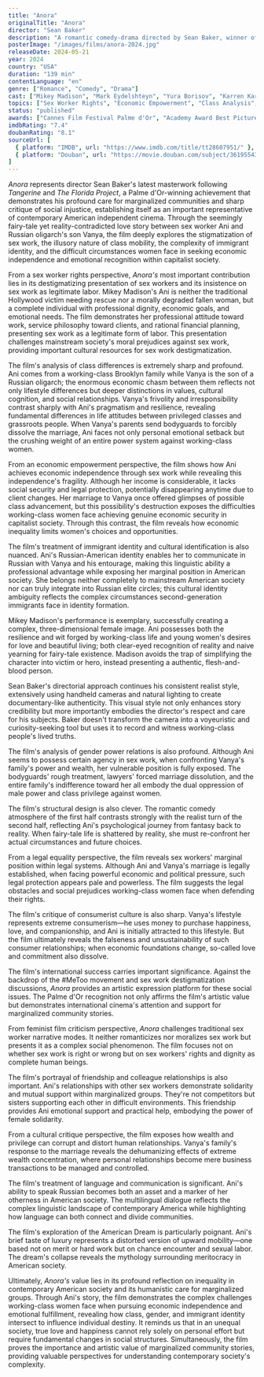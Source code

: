 ```yaml
---
title: "Anora"
originalTitle: "Anora"
director: "Sean Baker"
description: "A romantic comedy-drama directed by Sean Baker, winner of the Palme d'Or at the Cannes Film Festival. Mikey Madison stars as sex worker Ani who falls in love and impulsively marries Vanya, the son of a Russian oligarch, before facing fierce opposition from his family's forces. With its authentic, nuanced performances and sharp social critique, the film deeply explores crucial issues including sex worker rights, class differences, economic inequality, and women's survival struggles in capitalist society."
posterImage: "/images/films/anora-2024.jpg"
releaseDate: 2024-05-21
year: 2024
country: "USA"
duration: "139 min"
contentLanguage: "en"
genre: ["Romance", "Comedy", "Drama"]
cast: ["Mikey Madison", "Mark Eydelshteyn", "Yura Borisov", "Karren Karagulian", "Vache Tovmasyan"]
topics: ["Sex Worker Rights", "Economic Empowerment", "Class Analysis", "Anti-Sexual Violence", "Intersectional Feminism", "Cultural Identity", "Gender Politics", "Economic Empowerment"]
status: "published"
awards: ["Cannes Film Festival Palme d'Or", "Academy Award Best Picture", "Golden Globe Best Picture Nomination", "American Film Institute Top Ten Films"]
imdbRating: "7.4"
doubanRating: "8.1"
sourceUrl: [
  { platform: "IMDB", url: "https://www.imdb.com/title/tt28607951/" },
  { platform: "Douban", url: "https://movie.douban.com/subject/36195543/" }
]
---
```


*Anora* represents director Sean Baker's latest masterwork following *Tangerine* and *The Florida Project*, a Palme d'Or-winning achievement that demonstrates his profound care for marginalized communities and sharp critique of social injustice, establishing itself as an important representative of contemporary American independent cinema. Through the seemingly fairy-tale yet reality-contradicted love story between sex worker Ani and Russian oligarch's son Vanya, the film deeply explores the stigmatization of sex work, the illusory nature of class mobility, the complexity of immigrant identity, and the difficult circumstances women face in seeking economic independence and emotional recognition within capitalist society.

From a sex worker rights perspective, *Anora's* most important contribution lies in its destigmatizing presentation of sex workers and its insistence on sex work as legitimate labor. Mikey Madison's Ani is neither the traditional Hollywood victim needing rescue nor a morally degraded fallen woman, but a complete individual with professional dignity, economic goals, and emotional needs. The film demonstrates her professional attitude toward work, service philosophy toward clients, and rational financial planning, presenting sex work as a legitimate form of labor. This presentation challenges mainstream society's moral prejudices against sex work, providing important cultural resources for sex work destigmatization.

The film's analysis of class differences is extremely sharp and profound. Ani comes from a working-class Brooklyn family while Vanya is the son of a Russian oligarch; the enormous economic chasm between them reflects not only lifestyle differences but deeper distinctions in values, cultural cognition, and social relationships. Vanya's frivolity and irresponsibility contrast sharply with Ani's pragmatism and resilience, revealing fundamental differences in life attitudes between privileged classes and grassroots people. When Vanya's parents send bodyguards to forcibly dissolve the marriage, Ani faces not only personal emotional setback but the crushing weight of an entire power system against working-class women.

From an economic empowerment perspective, the film shows how Ani achieves economic independence through sex work while revealing this independence's fragility. Although her income is considerable, it lacks social security and legal protection, potentially disappearing anytime due to client changes. Her marriage to Vanya once offered glimpses of possible class advancement, but this possibility's destruction exposes the difficulties working-class women face achieving genuine economic security in capitalist society. Through this contrast, the film reveals how economic inequality limits women's choices and opportunities.

The film's treatment of immigrant identity and cultural identification is also nuanced. Ani's Russian-American identity enables her to communicate in Russian with Vanya and his entourage, making this linguistic ability a professional advantage while exposing her marginal position in American society. She belongs neither completely to mainstream American society nor can truly integrate into Russian elite circles; this cultural identity ambiguity reflects the complex circumstances second-generation immigrants face in identity formation.

Mikey Madison's performance is exemplary, successfully creating a complex, three-dimensional female image. Ani possesses both the resilience and wit forged by working-class life and young women's desires for love and beautiful living; both clear-eyed recognition of reality and naive yearning for fairy-tale existence. Madison avoids the trap of simplifying the character into victim or hero, instead presenting a authentic, flesh-and-blood person.

Sean Baker's directorial approach continues his consistent realist style, extensively using handheld cameras and natural lighting to create documentary-like authenticity. This visual style not only enhances story credibility but more importantly embodies the director's respect and care for his subjects. Baker doesn't transform the camera into a voyeuristic and curiosity-seeking tool but uses it to record and witness working-class people's lived truths.

The film's analysis of gender power relations is also profound. Although Ani seems to possess certain agency in sex work, when confronting Vanya's family's power and wealth, her vulnerable position is fully exposed. The bodyguards' rough treatment, lawyers' forced marriage dissolution, and the entire family's indifference toward her all embody the dual oppression of male power and class privilege against women.

The film's structural design is also clever. The romantic comedy atmosphere of the first half contrasts strongly with the realist turn of the second half, reflecting Ani's psychological journey from fantasy back to reality. When fairy-tale life is shattered by reality, she must re-confront her actual circumstances and future choices.

From a legal equality perspective, the film reveals sex workers' marginal position within legal systems. Although Ani and Vanya's marriage is legally established, when facing powerful economic and political pressure, such legal protection appears pale and powerless. The film suggests the legal obstacles and social prejudices working-class women face when defending their rights.

The film's critique of consumerist culture is also sharp. Vanya's lifestyle represents extreme consumerism—he uses money to purchase happiness, love, and companionship, and Ani is initially attracted to this lifestyle. But the film ultimately reveals the falseness and unsustainability of such consumer relationships; when economic foundations change, so-called love and commitment also dissolve.

The film's international success carries important significance. Against the backdrop of the #MeToo movement and sex work destigmatization discussions, *Anora* provides an artistic expression platform for these social issues. The Palme d'Or recognition not only affirms the film's artistic value but demonstrates international cinema's attention and support for marginalized community stories.

From feminist film criticism perspective, *Anora* challenges traditional sex worker narrative modes. It neither romanticizes nor moralizes sex work but presents it as a complex social phenomenon. The film focuses not on whether sex work is right or wrong but on sex workers' rights and dignity as complete human beings.

The film's portrayal of friendship and colleague relationships is also important. Ani's relationships with other sex workers demonstrate solidarity and mutual support within marginalized groups. They're not competitors but sisters supporting each other in difficult environments. This friendship provides Ani emotional support and practical help, embodying the power of female solidarity.

From a cultural critique perspective, the film exposes how wealth and privilege can corrupt and distort human relationships. Vanya's family's response to the marriage reveals the dehumanizing effects of extreme wealth concentration, where personal relationships become mere business transactions to be managed and controlled.

The film's treatment of language and communication is significant. Ani's ability to speak Russian becomes both an asset and a marker of her otherness in American society. The multilingual dialogue reflects the complex linguistic landscape of contemporary America while highlighting how language can both connect and divide communities.

The film's exploration of the American Dream is particularly poignant. Ani's brief taste of luxury represents a distorted version of upward mobility—one based not on merit or hard work but on chance encounter and sexual labor. The dream's collapse reveals the mythology surrounding meritocracy in American society.

Ultimately, *Anora's* value lies in its profound reflection on inequality in contemporary American society and its humanistic care for marginalized groups. Through Ani's story, the film demonstrates the complex challenges working-class women face when pursuing economic independence and emotional fulfillment, revealing how class, gender, and immigrant identity intersect to influence individual destiny. It reminds us that in an unequal society, true love and happiness cannot rely solely on personal effort but require fundamental changes in social structures. Simultaneously, the film proves the importance and artistic value of marginalized community stories, providing valuable perspectives for understanding contemporary society's complexity.